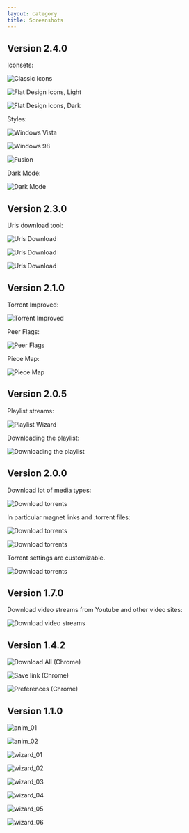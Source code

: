 ```yaml
---
layout: category
title: Screenshots
---
```


## Version 2.4.0

Iconsets:

![Classic Icons](/ArrowDL/assets/images/2.4/icon_theme_classic.png)

![Flat Design Icons, Light](/ArrowDL/assets/images/2.4/icon_theme_flat_design.png)

![Flat Design Icons, Dark](/ArrowDL/assets/images/2.4/icon_theme_flat_design_dark.png)

Styles:

![Windows Vista](/ArrowDL/assets/images/2.4/platform_style_1.png)

![Windows 98](/ArrowDL/assets/images/2.4/platform_style_2.png)

![Fusion](/ArrowDL/assets/images/2.4/platform_style_3.png)

Dark Mode:

![Dark Mode](../assets/images/2.4/dark_mode.png)


## Version 2.3.0

Urls download tool:

![Urls Download](../assets/images/2.3/urls_download_01.png)

![Urls Download](../assets/images/2.3/urls_download_02.png)

![Urls Download](../assets/images/2.3/urls_download_03.png)


## Version 2.1.0

Torrent Improved:

![Torrent Improved](../assets/images/2.1/torrent_01.png)

Peer Flags:

![Peer Flags](../assets/images/2.1/torrent_02.png)


Piece Map:

![Piece Map](../assets/images/2.1/torrent_03.png)


## Version 2.0.5

Playlist streams:

![Playlist Wizard](../assets/images/2.0/playlist_dialog_01.png)

Downloading the playlist:

![Downloading the playlist](../assets/images/2.0/playlist_dialog_02.png)


## Version 2.0.0

Download lot of media types:

![Download torrents](../assets/images/2.0/get_started.png)

In particular magnet links and .torrent files:

![Download torrents](../assets/images/2.0/torrent_01.png)

![Download torrents](../assets/images/2.0/torrent_02.png)

Torrent settings are customizable.

![Download torrents](../assets/images/2.0/torrent_prefs.png)


## Version 1.7.0

Download video streams from Youtube and other video sites:

![Download video streams](../assets/images/1.7/anim_youtube_v1.7.0.gif)


## Version 1.4.2

![Download All (Chrome)](../assets/images/1.4/anim_chrome_save_all_v1.4.2.gif)

![Save link (Chrome)](../assets/images/1.4/anim_chrome_save_link_v1.4.2.gif)

![Preferences (Chrome)](../assets/images/1.4/anim_chrome_preference_1.4.2.gif)


## Version 1.1.0

![anim_01](../assets/images/1.1/anim_01.gif)

![anim_02](../assets/images/1.1/anim_02.gif)

![wizard_01](../assets/images/1.1/wizard_01.png)

![wizard_02](../assets/images/1.1/wizard_02.png)

![wizard_03](../assets/images/1.1/wizard_03.png)

![wizard_04](../assets/images/1.1/wizard_04.png)

![wizard_05](../assets/images/1.1/wizard_05.png)

![wizard_06](../assets/images/1.1/wizard_06.png)

